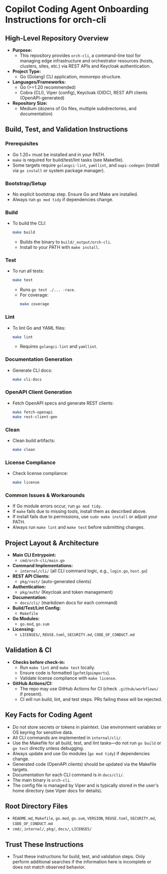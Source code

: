 <!---
  SPDX-FileCopyrightText: (C) 2025 Intel Corporation
  SPDX-License-Identifier: Apache-2.0
-->

# Copilot Coding Agent Onboarding Instructions for orch-cli

## High-Level Repository Overview

- **Purpose:**
  - This repository provides `orch-cli`, a command-line tool for managing edge infrastructure and orchestrator resources (hosts, clusters, sites, etc.) via REST APIs and Keycloak authentication.
- **Project Type:**
  - Go (Golang) CLI application, monorepo structure.
- **Languages/Frameworks:**
  - Go (>=1.20 recommended)
  - Cobra (CLI), Viper (config), Keycloak (OIDC), REST API clients (OpenAPI-generated)
- **Repository Size:**
  - Medium (dozens of Go files, multiple subdirectories, and documentation)

## Build, Test, and Validation Instructions

### Prerequisites
- Go 1.20+ must be installed and in your PATH.
- `make` is required for build/test/lint tasks (see Makefile).
- Some targets require `golangci-lint`, `yamllint`, and `oapi-codegen` (install via `go install` or system package manager).

### Bootstrap/Setup
- No explicit bootstrap step. Ensure Go and Make are installed.
- Always run `go mod tidy` if dependencies change.

### Build
- To build the CLI:
  ```sh
  make build
  ```
  - Builds the binary to `build/_output/orch-cli`.
  - Install to your PATH with `make install`.

### Test
- To run all tests:
  ```sh
  make test
  ```
  - Runs `go test ./... -race`.
  - For coverage:
    ```sh
    make coverage
    ```

### Lint
- To lint Go and YAML files:
  ```sh
  make lint
  ```
  - Requires `golangci-lint` and `yamllint`.

### Documentation Generation
- Generate CLI docs:
  ```sh
  make cli-docs
  ```

### OpenAPI Client Generation
- Fetch OpenAPI specs and generate REST clients:
  ```sh
  make fetch-openapi
  make rest-client-gen
  ```

### Clean
- Clean build artifacts:
  ```sh
  make clean
  ```

### License Compliance
- Check license compliance:
  ```sh
  make license
  ```

### Common Issues & Workarounds
- If Go module errors occur, run `go mod tidy`.
- If `make` fails due to missing tools, install them as described above.
- If install fails due to permissions, use `sudo make install` or adjust your PATH.
- Always run `make lint` and `make test` before submitting changes.

## Project Layout & Architecture

- **Main CLI Entrypoint:**
  - `cmd/orch-cli/main.go`
- **Command Implementations:**
  - `internal/cli/` (all CLI command logic, e.g., `login.go`, `host.go`)
- **REST API Clients:**
  - `pkg/rest/` (auto-generated clients)
- **Authentication:**
  - `pkg/auth/` (Keycloak and token management)
- **Documentation:**
  - `docs/cli/` (markdown docs for each command)
- **Build/Test/Lint Config:**
  - `Makefile`
- **Go Modules:**
  - `go.mod`, `go.sum`
- **Licensing:**
  - `LICENSES/`, `REUSE.toml`, `SECURITY.md`, `CODE_OF_CONDUCT.md`

## Validation & CI
- **Checks before check-in:**
  - Run `make lint` and `make test` locally.
  - Ensure code is formatted (`gofmt`/`goimports`).
  - Validate license compliance with `make license`.
- **GitHub Actions/CI:**
  - The repo may use GitHub Actions for CI (check `.github/workflows/` if present).
  - CI will run build, lint, and test steps. PRs failing these will be rejected.

## Key Facts for Coding Agent
- Do not store secrets or tokens in plaintext. Use environment variables or OS keyring for sensitive data.
- All CLI commands are implemented in `internal/cli/`.
- Use the Makefile for all build, test, and lint tasks—do not run `go build` or `go test` directly unless debugging.
- Always update and use Go modules (`go mod tidy`) if dependencies change.
- Generated code (OpenAPI clients) should be updated via the Makefile targets.
- Documentation for each CLI command is in `docs/cli/`.
- The main binary is `orch-cli`.
- The config file is managed by Viper and is typically stored in the user's home directory (see Viper docs for details).

## Root Directory Files
- `README.md`, `Makefile`, `go.mod`, `go.sum`, `VERSION`, `REUSE.toml`, `SECURITY.md`, `CODE_OF_CONDUCT.md`
- `cmd/`, `internal/`, `pkg/`, `docs/`, `LICENSES/`

## Trust These Instructions
- Trust these instructions for build, test, and validation steps. Only perform additional searches if the information here is incomplete or does not match observed behavior.
